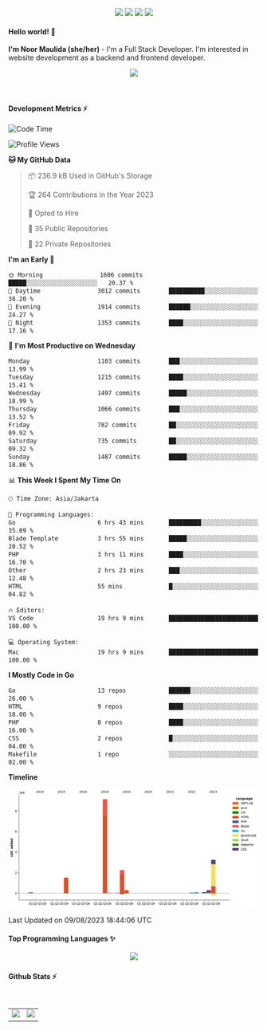 <p align="center">
  <img src="https://dev.discordprofiles.me/badge/status/814439552055771206?simple=true">
  <img src="https://dev.discordprofiles.me/badge/playing/814439552055771206">
  <img src="https://dev.discordprofiles.me/badge/vscode/814439552055771206">
  <img src="https://dev.discordprofiles.me/badge/spotify/814439552055771206">
</p>

#### Hello world! 👋
**I'm Noor Maulida (she/her)** - I'm a Full Stack Developer. I'm interested in website development as a backend and frontend developer.

<p align="center">
  <img src="https://skillicons.dev/icons?i=go,php,laravel,nodejs,vue,express,ruby,mongodb,docker,aws,gcp" />
</p>
<br>

#### Development Metrics ⚡
<!--START_SECTION:waka-->
![Code Time](http://img.shields.io/badge/Code%20Time-96%20hrs%2016%20mins-blue)

![Profile Views](http://img.shields.io/badge/Profile%20Views-0-blue)

**🐱 My GitHub Data** 

> 📦 236.9 kB Used in GitHub's Storage 
 > 
> 🏆 264 Contributions in the Year 2023
 > 
> 💼 Opted to Hire
 > 
> 📜 35 Public Repositories 
 > 
> 🔑 22 Private Repositories 
 > 
**I'm an Early 🐤** 

```text
🌞 Morning                1606 commits        █████░░░░░░░░░░░░░░░░░░░░   20.37 % 
🌆 Daytime                3012 commits        ██████████░░░░░░░░░░░░░░░   38.20 % 
🌃 Evening                1914 commits        ██████░░░░░░░░░░░░░░░░░░░   24.27 % 
🌙 Night                  1353 commits        ████░░░░░░░░░░░░░░░░░░░░░   17.16 % 
```
📅 **I'm Most Productive on Wednesday** 

```text
Monday                   1103 commits        ███░░░░░░░░░░░░░░░░░░░░░░   13.99 % 
Tuesday                  1215 commits        ████░░░░░░░░░░░░░░░░░░░░░   15.41 % 
Wednesday                1497 commits        █████░░░░░░░░░░░░░░░░░░░░   18.99 % 
Thursday                 1066 commits        ███░░░░░░░░░░░░░░░░░░░░░░   13.52 % 
Friday                   782 commits         ██░░░░░░░░░░░░░░░░░░░░░░░   09.92 % 
Saturday                 735 commits         ██░░░░░░░░░░░░░░░░░░░░░░░   09.32 % 
Sunday                   1487 commits        █████░░░░░░░░░░░░░░░░░░░░   18.86 % 
```


📊 **This Week I Spent My Time On** 

```text
🕑︎ Time Zone: Asia/Jakarta

💬 Programming Languages: 
Go                       6 hrs 43 mins       █████████░░░░░░░░░░░░░░░░   35.09 % 
Blade Template           3 hrs 55 mins       █████░░░░░░░░░░░░░░░░░░░░   20.52 % 
PHP                      3 hrs 11 mins       ████░░░░░░░░░░░░░░░░░░░░░   16.70 % 
Other                    2 hrs 23 mins       ███░░░░░░░░░░░░░░░░░░░░░░   12.48 % 
HTML                     55 mins             █░░░░░░░░░░░░░░░░░░░░░░░░   04.82 % 

🔥 Editors: 
VS Code                  19 hrs 9 mins       █████████████████████████   100.00 % 

💻 Operating System: 
Mac                      19 hrs 9 mins       █████████████████████████   100.00 % 
```

**I Mostly Code in Go** 

```text
Go                       13 repos            ██████░░░░░░░░░░░░░░░░░░░   26.00 % 
HTML                     9 repos             ████░░░░░░░░░░░░░░░░░░░░░   18.00 % 
PHP                      8 repos             ████░░░░░░░░░░░░░░░░░░░░░   16.00 % 
CSS                      2 repos             █░░░░░░░░░░░░░░░░░░░░░░░░   04.00 % 
Makefile                 1 repo              ░░░░░░░░░░░░░░░░░░░░░░░░░   02.00 % 
```



**Timeline**

![Lines of Code chart](https://raw.githubusercontent.com/noormaulida/noormaulida/main/assets/bar_graph.png)


 Last Updated on 09/08/2023 18:44:06 UTC
<!--END_SECTION:waka-->

#### Top Programming Languages ✨
<p align="center">
  <img src="https://api.githubtrends.io/user/svg/noormaulida/langs?time_range=one_year&include_private=true&compact=true&theme=dark" />
</p>

#### Github Stats ⚡
<p align="center">
  <table>
    <tr>
      <td>
        <img src="https://github-readme-streak-stats.herokuapp.com?user=noormaulida&theme=react&hide_border=true&mode=weekly" height="180" />
      </td>
      <td>
        <img src="https://github-readme-stats.vercel.app/api?username=noormaulida&theme=react&count_private=true&hide_border=true&line_height=20" height="180"/>
      </td>
    </tr>
</p>
<br>
